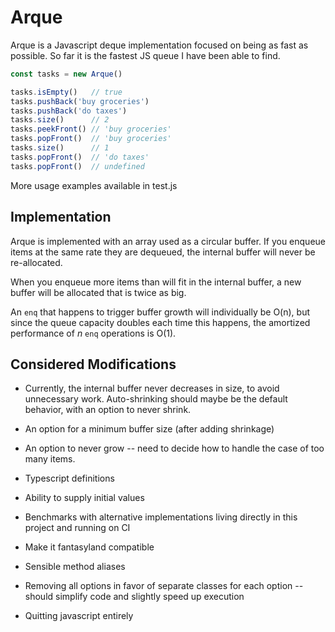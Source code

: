 # Arque

Arque is a Javascript deque implementation focused on being as fast as possible.
So far it is the fastest JS queue I have been able to find.

```js
const tasks = new Arque()

tasks.isEmpty()   // true
tasks.pushBack('buy groceries')
tasks.pushBack('do taxes')
tasks.size()      // 2
tasks.peekFront() // 'buy groceries'
tasks.popFront()  // 'buy groceries'
tasks.size()      // 1
tasks.popFront()  // 'do taxes'
tasks.popFront()  // undefined
```

More usage examples available in test.js

## Implementation

Arque is implemented with an array used as a circular buffer.
If you enqueue items at the same rate they are dequeued,
the internal buffer will never be re-allocated.

When you enqueue more items than will fit in the internal buffer,
a new buffer will be allocated that is twice as big.

An `enq` that happens to trigger buffer growth will individually be O(n),
but since the queue capacity doubles each time this happens,
the amortized performance of _n_ `enq` operations is O(1).

## Considered Modifications

- Currently, the internal buffer never decreases in size, to avoid unnecessary work.
  Auto-shrinking should maybe be the default behavior, with an option to never shrink.

- An option for a minimum buffer size (after adding shrinkage)

- An option to never grow -- need to decide how to handle the case of too many items.

- Typescript definitions

- Ability to supply initial values

- Benchmarks with alternative implementations
  living directly in this project and running on CI

- Make it fantasyland compatible

- Sensible method aliases

- Removing all options in favor of separate classes for each option -- should simplify code and slightly speed up execution

- Quitting javascript entirely
